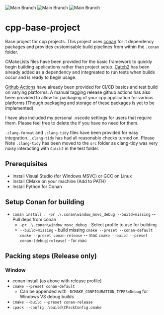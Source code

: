 ![Main Branch](https://github.com/Classifiedgiant/cpp-base-project/actions/workflows/cmake-multi-platform-build-and-test.yml/badge.svg)
![Main Branch](https://github.com/Classifiedgiant/cpp-base-project/actions/workflows/bump-version.yml/badge.svg)
![Main Branch](https://github.com/Classifiedgiant/cpp-base-project/actions/workflows/create-release.yml/badge.svg)



# cpp-base-project

Base project for cpp projects. This project uses [conan](https://conan.io/center) for it dependency packages and provides customisable build pipelines from within the `.conan` folder.

CMakeLists files have been provided for the basic framework to quickly begin building applications rather than project setup. [Catch2](https://github.com/catchorg/Catch2) has been already added as a dependency and integreated to run tests when builds occur and is ready to begin usage.

[Github Actions](https://github.com/features/actions) have already been provided for CI/CD basics and test build on varying platforms. A manual tagging release github actions has also been provided to allow for packaging of your cpp application for various platforms (Though packaging and storage of these packages is yet to be implemented)

I have also included my personal .vscode settings for users that require them. Please feel free to delete the if you have no need for them.

`.clang-format` and `.clang-tidy` files have been provided for easy integration. `.clang-tidy` has had all reasonable checks turned on. Please Note `.clang-tidy` has been moved to the `src` folder as clang-tidy was very noisy interacting with `Catch2` in the test folder.

## Prerequisites

* Install Visual Studio (for Windows MSVC) or GCC on Linux
* Install CMake on your machine (Add to PATH)
* Install Python for Conan

## Setup Conan for building
* `conan install . -pr .\.conan\window_msvc_debug --build=missing` -- Pull deps from conan
   * `-pr .\.conan\window_msvc_debug` - Select profile to use for building
   * `--build=missing` - build missing
`cmake --preset --conan-default`
`cmake --preset conan-release` -- mac
`cmake --build --preset conan-(debug|release)` - for mac


## Packing steps (Release only)
### Window
* conan install (as above with release profile)
* `cmake --preset conan-default`
   * Can be appended with `-DCMAKE_CONFIGURATION_TYPES=Debug` for Windows VS debug builds
* `cmake --build --preset conan-release`
* `cpack --config .\build\CPackConfig.cmake`
